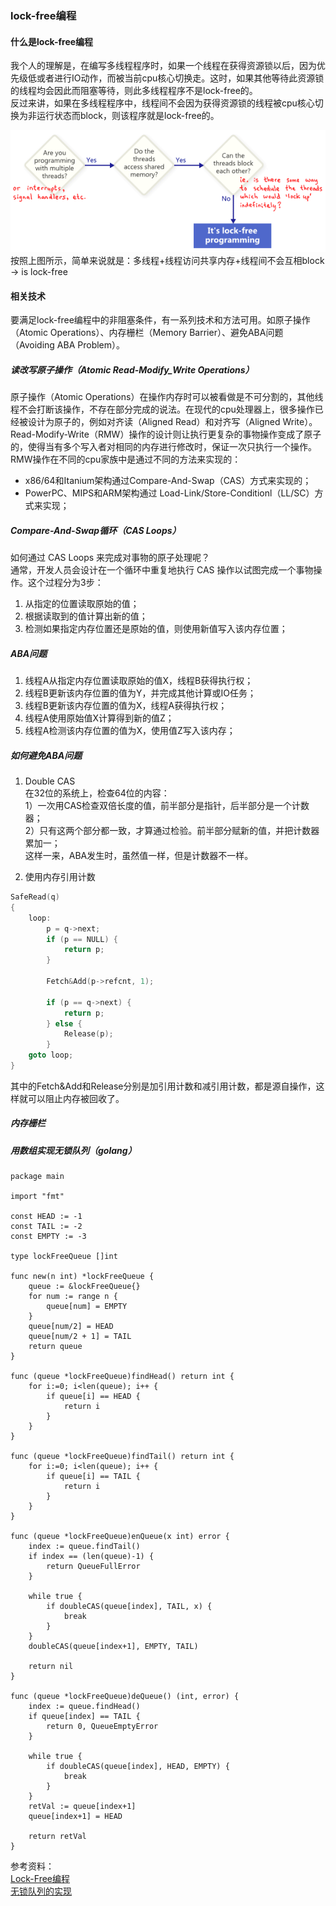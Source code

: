 ### lock-free编程

#### 什么是lock-free编程
我个人的理解是，在编写多线程程序时，如果一个线程在获得资源锁以后，因为优先级低或者进行IO动作，而被当前cpu核心切换走。这时，如果其他等待此资源锁的线程均会因此而阻塞等待，则此多线程程序不是lock-free的。   
反过来讲，如果在多线程程序中，线程间不会因为获得资源锁的线程被cpu核心切换为非运行状态而block，则该程序就是lock-free的。   

![Alt text](is-lock-free.png "is lock-free")
<i class="lock-free"></i>   
按照上图所示，简单来说就是：多线程+线程访问共享内存+线程间不会互相block -> is lock-free   

#### 相关技术
要满足lock-free编程中的非阻塞条件，有一系列技术和方法可用。如原子操作（Atomic Operations）、内存栅栏（Memory Barrier）、避免ABA问题（Avoiding ABA Problem）。   

##### 读改写原子操作（Atomic Read-Modify_Write Operations）
原子操作（Atomic Operations）在操作内存时可以被看做是不可分割的，其他线程不会打断该操作，不存在部分完成的说法。在现代的cpu处理器上，很多操作已经被设计为原子的，例如对齐读（Aligned Read）和对齐写（Aligned Write）。   
Read-Modify-Write（RMW）操作的设计则让执行更复杂的事物操作变成了原子的，使得当有多个写入者对相同的内存进行修改时，保证一次只执行一个操作。   
RMW操作在不同的cpu家族中是通过不同的方法来实现的：   
- x86/64和Itanium架构通过Compare-And-Swap（CAS）方式来实现的；
- PowerPC、MIPS和ARM架构通过 Load-Link/Store-Conditionl（LL/SC）方式来实现；   

##### Compare-And-Swap循环（CAS Loops）
如何通过 CAS Loops 来完成对事物的原子处理呢？   
通常，开发人员会设计在一个循环中重复地执行 CAS 操作以试图完成一个事物操作。这个过程分为3步：   
1. 从指定的位置读取原始的值；
2. 根据读取到的值计算出新的值；
3. 检测如果指定内存位置还是原始的值，则使用新值写入该内存位置；   

##### ABA问题
1. 线程A从指定内存位置读取原始的值X，线程B获得执行权；
2. 线程B更新该内存位置的值为Y，并完成其他计算或IO任务；
3. 线程B更新该内存位置的值为X，线程A获得执行权；
4. 线程A使用原始值X计算得到新的值Z；
5. 线程A检测该内存位置的值为X，使用值Z写入该内存；    

##### 如何避免ABA问题   

1. Double CAS   
在32位的系统上，检查64位的内容：   
1）一次用CAS检查双倍长度的值，前半部分是指针，后半部分是一个计数器；   
2）只有这两个部分都一致，才算通过检验。前半部分赋新的值，并把计数器累加一；   
这样一来，ABA发生时，虽然值一样，但是计数器不一样。   

2. 使用内存引用计数   
```c
SafeRead(q)
{
    loop:
        p = q->next;
        if (p == NULL) {
            return p;
        }

        Fetch&Add(p->refcnt, 1);

        if (p == q->next) {
            return p;
        } else {
            Release(p);
        }
    goto loop;
}
```
其中的Fetch&Add和Release分别是加引用计数和减引用计数，都是源自操作，这样就可以阻止内存被回收了。   


##### 内存栅栏

##### 用数组实现无锁队列（golang）
```golang
package main

import "fmt"

const HEAD := -1
const TAIL := -2
const EMPTY := -3

type lockFreeQueue []int

func new(n int) *lockFreeQueue {
    queue := &lockFreeQueue{}
    for num := range n {
        queue[num] = EMPTY
    }
    queue[num/2] = HEAD
    queue[num/2 + 1] = TAIL
    return queue
}

func (queue *lockFreeQueue)findHead() return int {
    for i:=0; i<len(queue); i++ {
        if queue[i] == HEAD {
            return i
        }
    }
}

func (queue *lockFreeQueue)findTail() return int {
    for i:=0; i<len(queue); i++ {
        if queue[i] == TAIL {
            return i
        }
    }
}

func (queue *lockFreeQueue)enQueue(x int) error {
    index := queue.findTail()
    if index == (len(queue)-1) {
        return QueueFullError
    }

    while true {
        if doubleCAS(queue[index], TAIL, x) {
            break
        }
    }
    doubleCAS(queue[index+1], EMPTY, TAIL)

    return nil
}

func (queue *lockFreeQueue)deQueue() (int, error) {
    index := queue.findHead()
    if queue[index] == TAIL {
        return 0, QueueEmptyError
    }

    while true {
        if doubleCAS(queue[index], HEAD, EMPTY) {
            break
        }
    }
    retVal := queue[index+1]
    queue[index+1] = HEAD

    return retVal
}

```


参考资料：   
[Lock-Free编程](https://www.cnblogs.com/gaochundong/p/lock_free_programming.html#atomic_read_modify_write_operations, "Lock-Free编程")   
[无锁队列的实现](https://coolshell.cn/articles/8239.html, "无锁队列的实现")   